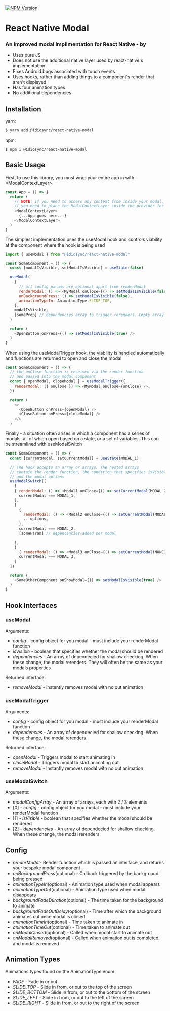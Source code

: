 [![NPM Version][npm-image]][npm-url]

# React Native Modal

<h3>An improved modal implimentation for React Native - by  <a href="https://storage.googleapis.com/idiosync-web-images/telescope/idiosync_very_small_white_bg.png"></a></h3>

- Uses pure JS
- Does not use the additional native layer used by react-native's implementation
- Fixes Android bugs associated with touch events
- Uses hooks, rather than adding things to a component's render that aren't displayed
- Has four animation types
- No additional dependencies

## Installation

yarn:

```bash
$ yarn add @idiosync/react-native-modal
```

npm:

```bash
$ npm i @idiosync/react-native-modal
```

## Basic Usage

First, to use this library, you must wrap your entire app in with \<ModalContextLayer\>

```js
const App = () => {
  return (
    // NOTE: if you need to access any context from inside your modal, such as redux
    // you need to place the ModalContextLayer inside the provider for that context 
    <ModalContextLayer>
      {...App goes here...}
    </ModalContextLayer>
  )
}
```

The simplest implementation uses the useModal hook and controls viability
at the component where the hook is being used

```js
import { useModal } from "@idiosync/react-native-modal"

const SomeComponent = () => {
  const [modalIsVisible, setModalIsVisible] = useState(false)

  useModal(
    {
      // all config params are optional apart from renderModal
      renderModal: () => <MyModal onClose={() => setModalIsVisible(false)} someProp={someProp} />,
      onBackgroundPress: () => setModalIsVisible(false),
      animationTypeIn: AnimationType.SLIDE_TOP,
    },
    modalIsVisible,
    [someProp] // dependencies array to trigger rerenders. Empty array is passed by default
  )

  return (
    <OpenButton onPress={() => setModalIsVisible(true) />
  )
}
```

When using the useModalTrigger hook, the viability is handled automatically
and functions are returned to open and close the modal

```js
const SomeComponent = () => {
  // the onClose function is received via the render function
  // and passed into the modal component
  const { openModal, closeModal } = useModalTrigger({
    renderModal: ({ onClose }) => <MyModal onClose={onClose} />,
  })

  return (
    <>
      <OpenButton onPress={openModal} />
      <CloseButton onPress={closeModal} />
    </>
  )
```

Finally - a situation often arises in which a component has a series of
modals, all of which open based on a state, or a set of variables.
This can be streamlined with useModalSwitch

```js
const SomeComponent = () => {
  const [currentModal, setCurrentModal] = useState(MODAL_1)

  // The hook accepts an array or arrays. The nested arrays
  // contain the render function, the condition that specifies isVisible
  // and the modal options
  useModalSwitch([
    [
    { renderModal: () => <Modal1 onClose={() => setCurrentModal(MODAL_2)} /> },
      currentModal === MODAL_1,
    ],
    [
      {
        renderModal: () => <Modal2 onClose={() => setCurrentModal(MODAL_3)} someParam={someParam} />,
        ...options,
      },
      currentModal === MODAL_2,
      [someParam] // depencencies added per modal
       
    ],
    [
      { renderModal: () => <Modal3 onClose={() => setCurrentModal(NONE)} /> },
      currentModal === MODAL_3,
    ]
  ])

  return (
    <SomeOtherComponent onShowModal={() => setModalIsVisible(true) />
  )
}
```

## Hook Interfaces

### useModal

Arguments:

- _config_ - config object for you modal - must include your renderModal function
- _isVisible_ - boolean that specifies whether the modal should be rendered
- _dependencies_ - An array of dependecied for shallow checking. When these change, the modal rerenders. They will often be the same as your modals properties 

Returned interface:

- _removeModal_ - Instantly removes modal with no out animation

### useModalTrigger

Arguments:

- _config_ - config object for you modal - must include your renderModal function
- _dependencies_ - An array of dependecied for shallow checking. When these change, the modal rerenders. 

Returned interface:

- _openModal_ - Triggers modal to start animating in
- _closeModal_ - Triggers modal to start animating out
- _removeModal_ - Instantly removes modal with no out animation

### useModalSwitch

Arguments:

- _modalConfigArray_ - An array of arrays, each with 2 / 3 elements
- [0] - _config_ - config object for you modal - must include your renderModal function
- [1] - _isVisible_ - boolean that specifies whether the modal should be rendered
- [2] - _dependencies_ - An array of dependecied for shallow checking. When these change, the modal rerenders.

## Config

- _renderModal_- Render function which is passed an interface, and returns your bespoke modal component 
- _onBackgroundPress_(optional) - Callback triggered by the background being pressed
- _animationTypeIn_(optional) - Animation type used when modal appears
- _animationTypeOut_(optional) - Animation type used when modal disappears
- _backgroundFadeDuration_(optional) - The time taken for the background to animate
- _backgroundFadeOutDelay_(optional) - Time after which the background animates out once modal is closed
- _animationTimeIn_(optional) - Time taken to animate in
- _animationTimeOut_(optional) - Time taken to animate out
- _onModalClosed_(optional) - Called when modal start to animate out
- _onModalRemoved_(optional) - Called when animation out is completed, and modal is removed
 

## Animation Types

Animations types found on the AnimationType enum

- _FADE_ - Fade in or out
- _SLIDE_TOP_ - Slide in from, or out to the top of the screen
- _SLIDE_BOTTOM_ - Slide in from, or out to the bottom of the screen
- _SLIDE_LEFT_ - Slide in from, or out to the left of the screen
- _SLIDE_RIGHT_ - Slide in from, or out to the right of the screen

[npm-image]: https://img.shields.io/npm/v/@idiosync/react-native-modal
[npm-url]: https://www.npmjs.com/package/@idiosync/react-native-modal
